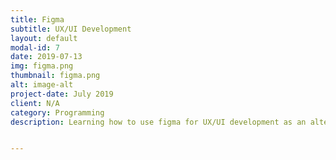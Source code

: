 ```yaml
---
title: Figma
subtitle: UX/UI Development
layout: default
modal-id: 7
date: 2019-07-13
img: figma.png
thumbnail: figma.png
alt: image-alt
project-date: July 2019
client: N/A
category: Programming
description: Learning how to use figma for UX/UI development as an alternative to Adobe.


---
```

